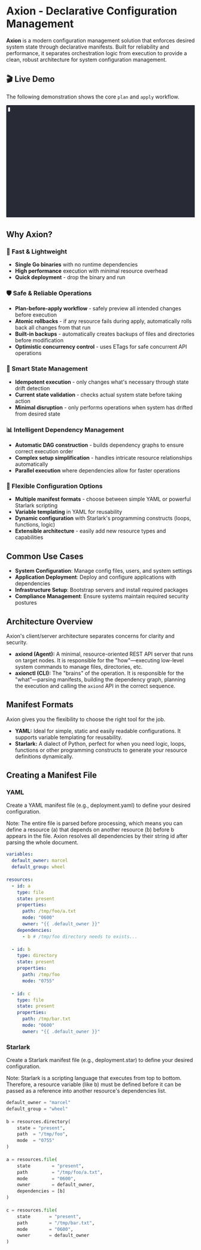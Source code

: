 # Axion - Declarative Configuration Management

**Axion** is a modern configuration management solution that enforces desired system state through declarative manifests. Built for reliability and performance, it separates orchestration logic from execution to provide a clean, robust architecture for system configuration management.

## 🎬 Live Demo

The following demonstration shows the core `plan` and `apply` workflow.

![Axion Demo](/.github/assets/recording.gif)

## Why Axion?

### 🚀 Fast & Lightweight
- **Single Go binaries** with no runtime dependencies
- **High performance** execution with minimal resource overhead
- **Quick deployment** - drop the binary and run

### 🛡️ Safe & Reliable Operations
- **Plan-before-apply workflow** - safely preview all intended changes before execution
- **Atomic rollbacks** - if any resource fails during apply, automatically rolls back all changes from that run
- **Built-in backups** - automatically creates backups of files and directories before modification
- **Optimistic concurrency control** - uses ETags for safe concurrent API operations

### 🔄 Smart State Management
- **Idempotent execution** - only changes what's necessary through state drift detection
- **Current state validation** - checks actual system state before taking action
- **Minimal disruption** - only performs operations when system has drifted from desired state

### 📊 Intelligent Dependency Management
- **Automatic DAG construction** - builds dependency graphs to ensure correct execution order
- **Complex setup simplification** - handles intricate resource relationships automatically
- **Parallel execution** where dependencies allow for faster operations

### 🎯 Flexible Configuration Options
- **Multiple manifest formats** - choose between simple YAML or powerful Starlark scripting
- **Variable templating** in YAML for reusability
- **Dynamic configuration** with Starlark's programming constructs (loops, functions, logic)
- **Extensible architecture** - easily add new resource types and capabilities

## Common Use Cases

- **System Configuration**: Manage config files, users, and system settings
- **Application Deployment**: Deploy and configure applications with dependencies
- **Infrastructure Setup**: Bootstrap servers and install required packages
- **Compliance Management**: Ensure systems maintain required security postures

## Architecture Overview

Axion's client/server architecture separates concerns for clarity and security.

* **axiond (Agent):** A minimal, resource-oriented REST API server that runs on target nodes. It is responsible for the "how"—executing low-level system commands to manage files, directories, etc.
* **axionctl (CLI):** The "brains" of the operation. It is responsible for the "what"—parsing manifests, building the dependency graph, planning the execution and calling the `axiond` API in the correct sequence.

## Manifest Formats

Axion gives you the flexibility to choose the right tool for the job.

* **YAML:** Ideal for simple, static and easily readable configurations. It supports variable templating for reusability.
* **Starlark:** A dialect of Python, perfect for when you need logic, loops, functions or other programming constructs to generate your resource definitions dynamically.

## Creating a Manifest File

### YAML 

Create a YAML manifest file (e.g., deployment.yaml) to define your desired configuration.

Note: The entire file is parsed before processing, which means you can define a resource (a) that depends on another resource (b) before b appears in the file. Axion resolves all dependencies by their string id after parsing the whole document.

```yaml
variables:
  default_owner: marcel
  default_group: wheel

resources:
  - id: a
    type: file
    state: present
    properties:
      path: /tmp/foo/a.txt
      mode: "0600"
      owner: "{{ .default_owner }}"
    dependencies:
      - b # /tmp/foo directory needs to exists...

  - id: b
    type: directory
    state: present
    properties:
      path: /tmp/foo
      mode: "0755"
  
  - id: c
    type: file
    state: present
    properties:
      path: /tmp/bar.txt
      mode: "0600"
      owner: "{{ .default_owner }}"
```

### Starlark 

Create a Starlark manifest file (e.g., deployment.star) to define your desired configuration.

Note: Starlark is a scripting language that executes from top to bottom. Therefore, a resource variable (like b) must be defined before it can be passed as a reference into another resource's dependencies list.

```python
default_owner = "marcel"
default_group = "wheel"

b = resources.directory(
    state = "present",
    path  = "/tmp/foo",
    mode  = "0755"
)

a = resources.file(
    state        = "present",
    path         = "/tmp/foo/a.txt",
    mode         = "0600",
    owner        = default_owner,
    dependencies = [b]
)

c = resources.file(
    state       = "present",
    path        = "/tmp/bar.txt",
    mode        = "0600",
    owner       = default_owner
)
```